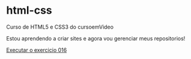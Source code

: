 # html-css
 Curso de HTML5 e CSS3 do cursoemVideo

 Estou aprendendo a criar sites e agora vou gerenciar meus repositorios!

 <a href="https://franciscosilva01.github.io/html-css/exercios/ex16/cor01.html"> Executar o exercicio 016</a>
